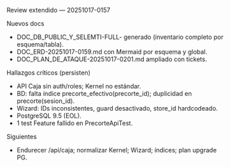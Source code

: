 ﻿Review extendido — 20251017-0157

Nuevos docs
- DOC_DB_PUBLIC_Y_SELEMTI-FULL-<ts> generado (inventario completo por esquema/tabla).
- DOC_ERD-20251017-0159.md con Mermaid por esquema y global.
- DOC_PLAN_DE_ATAQUE-20251017-0201.md ampliado con tickets.

Hallazgos críticos (persisten)
- API Caja sin auth/roles; Kernel no estándar.
- BD: falta índice precorte_efectivo(precorte_id); duplicidad en precorte(sesion_id).
- Wizard: IDs inconsistentes, guard desactivado, store_id hardcodeado.
- PostgreSQL 9.5 (EOL).
- 1 test Feature fallido en PrecorteApiTest.

Siguientes
- Endurecer /api/caja; normalizar Kernel; Wizard; índices; plan upgrade PG.
